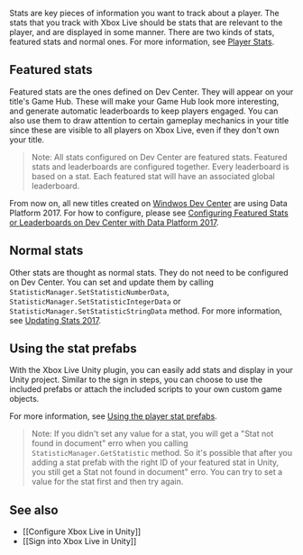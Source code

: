 Stats are key pieces of information you want to track about a player. The stats that you track with Xbox Live should be stats that are relevant to the player, and are displayed in some manner. There are two kinds of stats, featured stats and normal ones. For more information, see [Player Stats](https://docs.microsoft.com/windows/uwp/xbox-live/leaderboards-and-stats-2017/player-stats).

## Featured stats
Featured stats are the ones defined on Dev Center. They will appear on your title's Game Hub. These will make your Game Hub look more interesting, and generate automatic leaderboards to keep players engaged. You can also use them to draw attention to certain gameplay mechanics in your title since these are visible to all players on Xbox Live, even if they don't own your title.

> Note: All stats configured on Dev Center are featured stats. Featured stats and leaderboards are configured together. Every leaderboard is based on a stat. Each featured stat will have an associated global leaderboard.

From now on, all new titles created on [Windwos Dev Center](https://dev.windows.com/) are using Data Platform 2017. For how to configure, please see [Configuring Featured Stats or Leaderboards on Dev Center with Data Platform 2017](https://docs.microsoft.com/windows/uwp/xbox-live/leaderboards-and-stats-2017/player-stats-configure-2017).

## Normal stats
Other stats are thought as normal stats. They do not need to be configured on Dev Center. You can set and update them by calling `StatisticManager.SetStatisticNumberData`, `StatisticManager.SetStatisticIntegerData` or `StatisticManager.SetStatisticStringData` method. For more information, see [Updating Stats 2017](https://docs.microsoft.com/windows/uwp/xbox-live/leaderboards-and-stats-2017/player-stats-updating).

## Using the stat prefabs
With the Xbox Live Unity plugin, you can easily add stats and display in your Unity project. Similar to the sign in steps, you can choose to use the included prefabs or attach the included scripts to your own custom game objects.

For more information, see [Using the player stat prefabs](https://docs.microsoft.com/windows/uwp/xbox-live/get-started-with-creators/add-stats-and-leaderboards-in-unity#using-the-player-stat-prefabs).

> Note: If you didn't set any value for a stat, you will get a "Stat not found in document" erro when you calling `StatisticManager.GetStatistic` method. So it's possible that after you adding a stat prefab with the right ID of your featured stat in Unity, you still get a Stat not found in document" erro. You can try to set a value for the stat first and then try again.

## See also

* [[Configure Xbox Live in Unity]]
* [[Sign into Xbox Live in Unity]]
